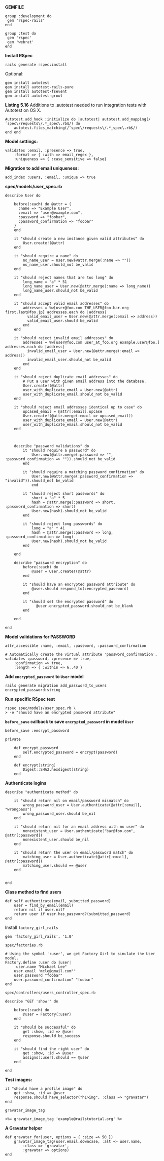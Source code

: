 **GEMFILE**

	group :development do
     gem 'rspec-rails'
	end

	group :test do
     gem 'rspec'
     gem 'webrat'
	end

**Install RSpec**

	rails generate rspec:install


Optional:

	gem install autotest
	gem install autotest-rails-pure
	gem install autotest-fsevent
	gem install autotest-growl



**Listing 5.16** Additions to .autotest needed to run integration tests with Autotest on OS X.
	Autotest.add_hook :initialize do |autotest| autotest.add_mapping(/ˆspec\/requests\/.*_spec\.rb$/) do		autotest.files_matching(/ˆspec\/requests\/.*_spec\.rb$/)	end end

**Model settings:**

	validates :email, :presence => true,
		:format => { :with => email_regex },
		:uniqueness => { :case_sensitive => false}

**Migration to add email uniqueness:**

	add_index :users, :email, :unique => true
**spec/models/user_spec.rb**
	describe User do
		before(:each) do @attr = {	      :name => "Example User",	      :email => "user@example.com",	      :password => "foobar",	      :password_confirmation => "foobar"		}		end				it "should create a new instance given valid attributes" do 			User.create!(@attr)		end
			it "should require a name" do		    no_name_user = User.new(@attr.merge(:name => ""))		    no_name_user.should_not be_valid		end
		it "should reject names that are too long" do			long_name = "a" * 51		    long_name_user = User.new(@attr.merge(:name => long_name))		    long_name_user.should_not be_valid		end
		it "should accept valid email addresses" do			addresses = %w[user@foo.com THE_USER@foo.bar.org first.last@foo.jp] addresses.each do |address|		      valid_email_user = User.new(@attr.merge(:email => address))		      valid_email_user.should be_valid			end 		end
		it "should reject invalid email addresses" do			addresses = %w[user@foo,com user_at_foo.org example.user@foo.] addresses.each do |address|		      invalid_email_user = User.new(@attr.merge(:email => address))		      invalid_email_user.should_not be_valid			end 
		end
		
		it "should reject duplicate email addresses" do		    # Put a user with given email address into the database.		    User.create!(@attr)		    user_with_duplicate_email = User.new(@attr)		    user_with_duplicate_email.should_not be_valid		end
		it "should reject email addresses identical up to case" do		    upcased_email = @attr[:email].upcase		    User.create!(@attr.merge(:email => upcased_email))		    user_with_duplicate_email = User.new(@attr)		    user_with_duplicate_email.should_not be_valid		end
		
		describe "password validations" do			it "should require a password" do				User.new(@attr.merge(:password => "", :password_confirmation => "")).should_not be_valid			end			it "should require a matching password confirmation" do
				User.new(@attr.merge(:password_confirmation => "invalid")).should_not be_valid				end			it "should reject short passwords" do				short = "a" * 5				hash = @attr.merge(:password => short, :password_confirmation => short) 
				User.new(hash).should_not be_valid			end
			it "should reject long passwords" do				long = "a" * 41				hash = @attr.merge(:password => long, :password_confirmation => long) 
				User.new(hash).should_not be_valid			end
		end
		describe "password encryption" do			before(:each) do				@user = User.create!(@attr)			end
			it "should have an encrypted password attribute" do 
				@user.should respond_to(:encrypted_password)			end
			it "should set the encrypted password" do			      @user.encrypted_password.should_not be_blank			end
		end		end


**Model validations for PASSWORD**	

	attr_accessible :name, :email, :password, :password_confirmation
	
	# Automatically create the virtual attribute 'password_confirmation'.
	validates :password, :presence => true,		:confirmation => true,		:length => { :within => 6..40 }	
**Add `encrypted_password` to `User` model**

	rails generate migration add_password_to_users encrypted_password:string	
**Run specific RSpec test**

	rspec spec/models/user_spec.rb \	> -e "should have an encrypted password attribute"	
**`before_save` callback to save `encrypted_password` in model `User`**

	before_save :encrypt_password	private		def encrypt_password			self.encrypted_password = encrypt(password)		end			def encrypt(string)			Digest::SHA2.hexdigest(string)		end	
**Authenticate logins**

	describe "authenticate method" do		it "should return nil on email/password mismatch" do
			wrong_password_user = User.authenticate(@attr[:email], "wrongpass")
			wrong_password_user.should be_nil		end				it "should return nil for an email address with no user" do
			nonexistent_user = User.authenticate("bar@foo.com", @attr[:password])
			nonexistent_user.should be_nil		end
		it "should return the user on email/password match" do 			matching_user = User.authenticate(@attr[:email], @attr[:password])			matching_user.should == @user		end 
		
	end	
**Class method to find users**

	def self.authenticate(email, submitted_password)		user = find_by_email(email)		return nil if user.nil?		return user if user.has_password?(submitted_password)	end	
Install `factory_girl_rails`

	gem 'factory_girl_rails', '1.0'
	
`spec/factories.rb`

	# Using the symbol ':user', we get Factory Girl to simulate the User model.	Factory.define :user do |user|		￼user.name "Michael Lee"		user.email 'mcle@gmail.com""		user.password "foobar"		user.password_confirmation" "foobar"	end

`spec/controllers/users_controller_spec.rb`
	describe "GET 'show'" do		before(:each) do			@user = Factory(:user)		end				it "should be successful" do 			get :show, :id => @user 			response.should be_success		end				it "should find the right user" do 			get :show, :id => @user 			assigns(:user).should == @user		end 	end
**Test images:**
	it "should have a profile image" do		get :show, :id => @user		response.should have_selector("h1>img", :class => "gravatar")	end
`gravatar_image_tag`
	<%= gravatar_image_tag 'example@railstutorial.org' %>
**A Gravatar helper**
	def gravatar_for(user, options = { :size => 50 }) 		gravatar_image_tag(user.email.downcase, :alt => user.name,			:class => 'gravatar',			:gravatar => options)	end